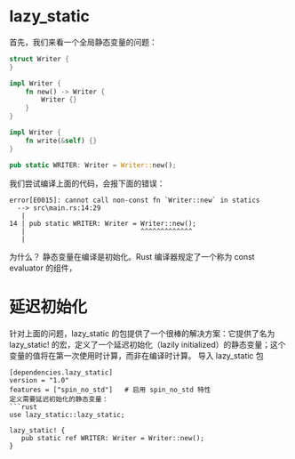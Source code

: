 # lazy_static
首先，我们来看一个全局静态变量的问题：
```rust
struct Writer {
}

impl Writer {
	fn new() -> Writer {
		Writer {}
	}
}

impl Writer {
	fn write(&self) {}
}

pub static WRITER: Writer = Writer::new();
```
我们尝试编译上面的代码，会报下面的错误：
```
error[E0015]: cannot call non-const fn `Writer::new` in statics
  --> src\main.rs:14:29
   |
14 | pub static WRITER: Writer = Writer::new();
   |                             ^^^^^^^^^^^^^
   |
```
为什么？
静态变量在编译是初始化。Rust 编译器规定了一个称为 const evaluator 的组件，

# 延迟初始化
针对上面的问题，lazy_static 的包提供了一个很棒的解决方案：它提供了名为 lazy_static! 的宏，定义了一个延迟初始化（lazily initialized）的静态变量；这个变量的值将在第一次使用时计算，而非在编译时计算。
导入 lazy_static 包
```
[dependencies.lazy_static]
version = "1.0"
features = ["spin_no_std"]   # 启用 spin_no_std 特性
定义需要延迟初始化的静态变量：
```rust
use lazy_static::lazy_static;

lazy_static! {
   pub static ref WRITER: Writer = Writer::new();
}

```
